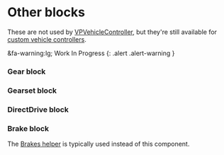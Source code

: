 # Other blocks

These are not used by [VPVehicleController](/components/vehicle-controller), but they're still
available for [custom vehicle controllers](/advanced/custom-vehicles).

&fa-warning:lg; Work In Progress
{: .alert .alert-warning }

### Gear block

### Gearset block

### DirectDrive block

### Brake block

The [Brakes helper](brakes) is typically used instead of this component.
